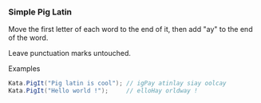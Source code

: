 ### Simple Pig Latin

Move the first letter of each word to the end of it, then add "ay" to the end of the word. 

Leave punctuation marks untouched.

Examples
```csharp
Kata.PigIt("Pig latin is cool"); // igPay atinlay siay oolcay
Kata.PigIt("Hello world !");     // elloHay orldway !
